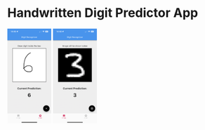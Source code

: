 # Handwritten Digit Predictor App

<img src="img1.png" width="100"/> <img src="img2.png" width="100"/> 
